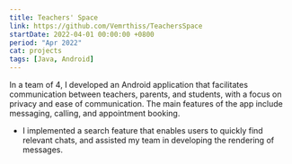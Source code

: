 ```yaml
---
title: Teachers' Space
link: https://github.com/Vemrthiss/TeachersSpace
startDate: 2022-04-01 00:00:00 +0800
period: "Apr 2022"
cat: projects
tags: [Java, Android]
---
```

In a team of 4, I developed an Android application that facilitates communication between teachers, parents, and students, with a focus on privacy and ease of communication. The main features of the app include messaging, calling, and appointment booking. 
- I implemented a search feature that enables users to quickly find relevant chats, and assisted my team in developing the rendering of messages.
